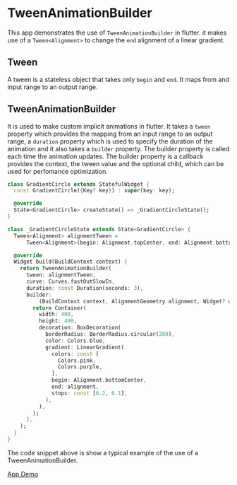# TweenAnimationBuilder

This app demonstrates the use of `TweenAnimationBuilder` in flutter. it makes use of a `Tween<Alignment>` to change the `end` alignment of a linear gradient.

## Tween

A tween is a stateless object that takes only `begin` and `end`. It maps from and input range to an output range.

## TweenAnimationBuilder

It is used to make custom implicit animations in flutter. It takes a `tween` property which provides the mapping from an input range to an output range, a `duration` property which is used to specify the duration of the animation and it also takes a `builder` property. The builder property is called each time the animation updates. The builder property is a callback provides the context, the tween value and the optional child, which can be used for perfomance optimization.

```dart
class GradientCircle extends StatefulWidget {
  const GradientCircle({Key? key}) : super(key: key);

  @override
  State<GradientCircle> createState() => _GradientCircleState();
}

class _GradientCircleState extends State<GradientCircle> {
  Tween<Alignment> alignmentTween =
      Tween<Alignment>(begin: Alignment.topCenter, end: Alignment.bottomLeft);

  @override
  Widget build(BuildContext context) {
    return TweenAnimationBuilder(
      tween: alignmentTween,
      curve: Curves.fastOutSlowIn,
      duration: const Duration(seconds: 3),
      builder:
          (BuildContext context, AlignmentGeometry alignment, Widget? widget) {
        return Container(
          width: 400,
          height: 400,
          decoration: BoxDecoration(
            borderRadius: BorderRadius.circular(200),
            color: Colors.blue,
            gradient: LinearGradient(
              colors: const [
                Colors.pink,
                Colors.purple,
              ],
              begin: Alignment.bottomCenter,
              end: alignment,
              stops: const [0.2, 0.1],
            ),
          ),
        );
      },
    );
  }
}
```

The code snippet above is show a typical example of the use of a TweenAnimationBuilder.

[App Demo](https://user-images.githubusercontent.com/102140996/162641068-6f4934fc-2264-4cf9-82b2-5e0f475239e0.mp4)
